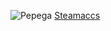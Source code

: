 ![Pepega](https://favicon-generator.org/favicon-generator/htdocs/favicons/2023-09-24/c0ca7456af731fba6b33ebe7ae5ceb92.ico.png) [Steamaccs](https://steamacc.pages.dev)